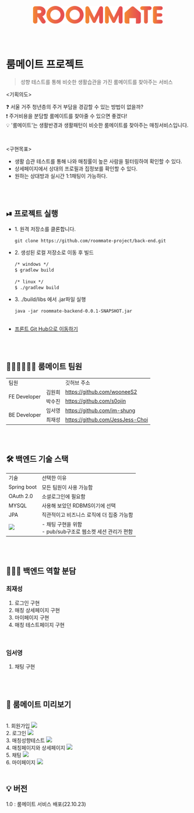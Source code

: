 <br />
<br />
<p align="center">
  <img src="https://github.com/roommate-project/front-end/blob/main/src/assets/roommate.svg" height="48">
</p>
<br />
<br />
<h1>룸메이트 프로젝트</h1>
<blockquote>
  <p>성향 테스트를 통해 비슷한 생활습관을 가진 룸메이트를 찾아주는 서비스</p>
</blockquote>

<기획의도>

❓ 서울 거주 청년층의 주거 부담을 경감할 수 있는 방법이 없을까?<br />
❗️ 주거비용을 분담할 룸메이트를 찾아줄 수 있으면 좋겠다! <br />
💡 '룸메이트'는 생활반경과 생활패턴이 비슷한 룸메이트를 찾아주는 매칭서비스입니다.

<br />

<구현목표>

<ul>
  <li>생활 습관 테스트를 통해 나와 매칭률이 높은 사람을 필터링하여 확인할 수 있다.</li>
  <li>상세페이지에서 상대의 프로필과 집정보를 확인할 수 있다.</li>
  <li>원하는 상대방과 실시간 1:1채팅이 가능하다.</li>
</ul>

<br />
<br />
<h2>⏯ 프로젝트 실행</h2>
<ul>
  <li>
  1. 원격 저장소를 클론합니다.
    
    git clone https://github.com/roommate-project/back-end.git
  </li>   
  <li>
  2. 생성된 로컬 저장소로 이동 후 빌드
  
    /* windows */
    $ gradlew build

    /* linux */
    $ ./gradlew build
  </li>   
  <li>
  3. ./build/libs 에서 .jar파일 실행
  
    java -jar roommate-backend-0.0.1-SNAPSHOT.jar

  </li>
  <br />
  <li><a href="https://github.com/roommate-project/front-end.git">프론트 Git Hub으로 이동하기</a></li>
</ul>

<br />
<br />
<h2>👩🏻‍💻🧑🏻‍💻 룸메이트 팀원</h2>
<table>
  <tr>
    <td colspan='2'>팀원</td>
    <td>깃허브 주소</td>
  </tr>
  <tr>
    <td rowspan='2'>FE Developer</td>
    <td>김원희</td>
    <td><a href="https://github.com/wooneeS2">https://github.com/wooneeS2</a></td>
  </tr>
  <tr>
    <td>박수진</td>
    <td><a href="https://github.com/s0ojin">https://github.com/s0ojin</a></td>
  </tr>
  <tr>
    <td rowspan='2'>BE Developer</td>
    <td>임서영</td>
    <td><a href="https://github.com/im-shung2">https://github.com/im-shung</a></td>
  </tr>
  <tr>
    <td>최재성</td>
    <td><a href="https://github.com/JessJess-Choi">https://github.com/JessJess-Choi</a></td>
  </tr>
</table>

<br />
<br />
<h2>🛠 백엔드 기술 스택</h2>
    <table>
      <tr>
          <td>기술</td>
          <td>선택한 이유</td>
      </tr>
      <tr>
          <td>
              Spring boot
          </td>
          <td>
              모든 팀원이 사용 가능함
          </td>
      </tr>
      <tr>
          <td>
              OAuth 2.0
          </td>
          <td>
              소셜로그인에 필요함
          </td>
      </tr>
      <tr>
          <td>
              MYSQL
          </td>
          <td>
              사용해 보았던 RDBMS이기에 선택
          </td>
      </tr>
      <tr>
          <td>
              JPA
          </td>
          <td>
              직관적이고 비즈니스 로직에 더 집중 가능함
          </td>
      </tr>
      <tr>
          <td><img src="https://img.shields.io/badge/Web Socket and Stomp-white?&logoColor=61DAFB"/></td>
          <td>
          - 채팅 구현을 위함<br />
          - pub/sub구조로 웹소켓 세션 관리가 편함
          </td>
      </tr>
    </table>

<br />
<br />
<h2>🙋🏻‍♀️ 백엔드 역할 분담</h2>
<h3>최재성</h3>
  <ol>
    <li>로그인 구현</li>
    <li>매칭 상세페이지 구현</li>
    <li>마이페이지 구현</li>
    <li>매칭 테스트페이지 구현</li>
  </ol>

<br />
<h3>임서영</h3>
  <ol>
    <li>채팅 구현</li>
  </ol>

<br />
<br />
<h2>🤫 룸메이트 미리보기</h2>
<br />
1. 회원가입
<img src="https://user-images.githubusercontent.com/100757599/198816169-7451cd75-1c00-491b-b7e3-790a1f5f9a0b.gif" />
<br />
2. 로그인
<img src="https://user-images.githubusercontent.com/100757599/198816244-feeef8f5-7ed8-4c55-8aae-0a38d86bc29a.gif" />
<br />
3. 매칭성향테스트
<img src="https://user-images.githubusercontent.com/100757599/198816274-d681d8a8-af9e-4a3c-a2a4-d3148b84f5f4.gif" />
<br />
4. 매칭페이지와 상세페이지
<img src="https://user-images.githubusercontent.com/100757599/198816311-7660d2eb-56fe-45c0-8877-552808a901aa.gif" />
<br />
5. 채팅
<img src="https://user-images.githubusercontent.com/100757599/198816318-4e942e83-f9f2-4c84-b63a-a168a915f3b0.gif" />
<br />
6. 마이페이지
<img src="https://user-images.githubusercontent.com/100757599/198816341-042db0c4-613f-4b64-85da-e20cb00a7a6b.gif" />


<br />
<br />
<h2>💡 버전</h2>
1.0 : 룸메이트 서비스 배포(22.10.23)
<br />

